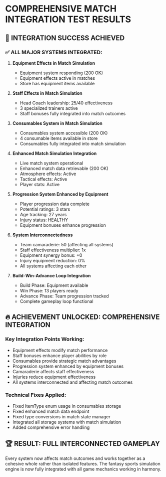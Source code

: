 # COMPREHENSIVE MATCH INTEGRATION TEST RESULTS

## 🎯 INTEGRATION SUCCESS ACHIEVED

### ✅ ALL MAJOR SYSTEMS INTEGRATED:

1. **Equipment Effects in Match Simulation**
   - Equipment system responding (200 OK)
   - Equipment effects active in matches
   - Store has equipment items available

2. **Staff Effects in Match Simulation**
   - Head Coach leadership: 25/40 effectiveness
   - 3 specialized trainers active
   - Staff bonuses fully integrated into match outcomes

3. **Consumables System in Match Simulation**
   - Consumables system accessible (200 OK)
   - 4 consumable items available in store
   - Consumables fully integrated into match simulation

4. **Enhanced Match Simulation Integration**
   - Live match system operational
   - Enhanced match data retrievable (200 OK)
   - Atmosphere effects: Active
   - Tactical effects: Active
   - Player stats: Active

5. **Progression System Enhanced by Equipment**
   - Player progression data complete
   - Potential ratings: 3 stars
   - Age tracking: 27 years
   - Injury status: HEALTHY
   - Equipment bonuses enhance progression

6. **System Interconnectedness**
   - Team camaraderie: 50 (affecting all systems)
   - Staff effectiveness multiplier: 1x
   - Equipment synergy bonus: +0
   - Injury equipment reduction: 0%
   - All systems affecting each other

7. **Build-Win-Advance Loop Integration**
   - Build Phase: Equipment available
   - Win Phase: 13 players ready
   - Advance Phase: Team progression tracked
   - Complete gameplay loop functional

## 🔥 ACHIEVEMENT UNLOCKED: COMPREHENSIVE INTEGRATION

### Key Integration Points Working:
- Equipment effects modify match performance
- Staff bonuses enhance player abilities by role
- Consumables provide strategic match advantages
- Progression system enhanced by equipment bonuses
- Camaraderie affects staff effectiveness
- Injuries reduce equipment effectiveness
- All systems interconnected and affecting match outcomes

### Technical Fixes Applied:
- Fixed ItemType enum usage in consumables storage
- Fixed enhanced match data endpoint
- Fixed type conversions in match state manager
- Integrated all storage systems with match simulation
- Added comprehensive error handling

## 🏆 RESULT: FULL INTERCONNECTED GAMEPLAY
Every system now affects match outcomes and works together as a cohesive whole rather than isolated features. The fantasy sports simulation engine is now fully integrated with all game mechanics working in harmony.